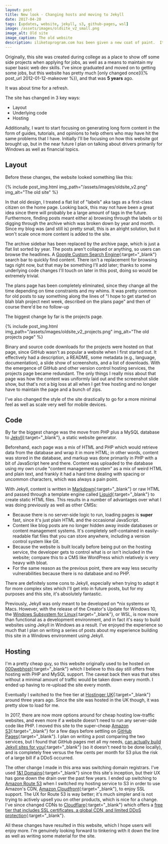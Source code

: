 ```yaml
---
layout: post
title: New look - Changing hosts and moving to Jekyll
date: 2017-04-20
tags: [updates, website, jekyll, s3, github-pages, wsl]
image: /assets/images/oldsite_v2_small.png
image_alt: Old site
image_caption: The old website
description: iliketoprogram.com has been given a new coat of paint.  It is now built using Jekyll in a Windows dev environment and is hosted in GitHub pages.
---
```


Originally, this site was created during college as a place to show off some side projects when applying for jobs, as well as a means to maintain my super basic web dev skills.  I've since graduated and moved on to getting some jobs, but this website has pretty much [only changed once]({% post_url 2012-01-12-makeover %}), and that was **5 years** ago.

It was about time for a refresh.

The site has changed in 3 key ways:

- Layout
- Underlying code
- Hosting

<!--more-->

 Additionally, I want to start focusing on generating long form content in the form of guides, tutorials, and opinions to help others who may have hit the same problems that I have.  Initially I'll be focusing on how this website got brought up, but in the near future I plan on talking about drivers primarily for Windows as well as financial topics.

## Layout ##

Before these changes, the website looked something like this:

{% include post_img.html img_path="/assets/images/oldsite_v2.png" img_alt="The old site" %}

In that old design, I treated a flat list of "labels" aka tags as a first-class citizen on the home page.  Looking back, this may not have been a great idea since there will probably be a large amount of tags in the future.  Furthermore, finding posts meant either a) browsing through the labels or b) digging through the archive which was broken down by year and month.  Since my blog was (and still is) pretty small, this is an alright solution, but it won't scale once more content is added to the site.

The archive sidebar has been replaced by the archive page, which is just a flat list sorted by year.  The posts aren't collapsed or anything, so users can browse the headlines.  A [Google Custom Search Engine](https://cse.google.com/cse/){:target="_blank"} search bar to quickly find content.  There isn't a replacement for browsing tags right now, but that may be something I'll add later; thanks to some underlying code changes I'll touch on later in this post, doing so would be extremely trivial.

The plans page has been completely eliminated, since they change all the time depending on time constraints and my whims.  It was pretty common for old posts to say something along the lines of "I hope to get started on blah blah project next week, described on the plans page" and then of course there'd be no follow-up

The biggest change by far is the projects page.

{% include post_img.html img_path="/assets/images/oldsite_v2_projects.png" img_alt="The old projects page" %}

Binary and source code downloads for the projects were hosted on that page, since GitHub wasn't as popular a website when I first started out.  It effectively had a description, a README, some metadata (e.g., language, documentation), a slide show of screenshots, and a list of downloads.  With the emergence of GitHub and other version control hosting services, the projects page became redundant.  The only things I really miss about that page was how the content was uniformly laid out and the screenshot slide show, but that's not a big loss at all when I get free hosting and no longer have to maintain the page and a bunch of zips.

I've also changed the style of the site drastically to go for a more minimal feel as well as scale very well for mobile devices.

## Code ##

By far the biggest change was the move from PHP plus a MySQL database to [Jekyll](http://jekyllrb.com/){:target="_blank"}, a static website generator.

Beforehand, each page was a mix of HTML and PHP which would retrieve data from the database and wrap it in more HTML; in other words, content was stored in the database, and markup was done primarily in PHP with a bit of JavaScript here and there.  Content was uploaded to the database using my own crude "content management system" as a mix of weird HTML and plain text, and frankly it had a hard time dealing with spacing or uncommon characters, which was always a pain point.

With Jekyll, content is written in [Markdown](https://en.wikipedia.org/wiki/Markdown#Example){:target="_blank"} or raw HTML and passed through a template engine called [Liquid](https://github.com/Shopify/liquid/wiki){:target="_blank"} to create static HTML files.  This results in a number of advantages over what I was doing previously as well as other CMSs:

- Because there is no server-side logic to run, loading pages is **super** fast, since it's just plain HTML and the occasional JavaScript.
- Content like blog posts are no longer hidden away inside databases or content management systems.  It's completely self-contained in easily-readable flat files that you can store anywhere, including a version control system like Git.
- Because the website is built locally before being put on the hosting service, the developer gets to control what is or isn't included in the website; compare this to a CMS like WordPress which relatively is very heavy with bloat.
- For the same reason as the previous point, there are way less security vulnerabilities because there is no database and no PHP.

There are definitely some cons to Jekyll, especially when trying to adapt it for more complex sites which I'll get into in future posts, but for my purposes and this site, it's absolutely fantastic.

Previously, Jekyll was only meant to be developed on *nix systems or Macs.  However, with the release of the Creator's Update for Windows 10, the [Windows Subsystem for Linux](https://msdn.microsoft.com/en-us/commandline/wsl/about){:target="_blank"}, or WSL, is now more than functional as a development environment, and in fact it's easy to build websites using Jekyll in Windows as a result.  I've enjoyed the experience so much that I plan on writing a series of posts about my experience building this site in a Windows environment using Jekyll.

## Hosting ##

I'm a pretty cheap guy, so this website originally used to be hosted on [000webhost](https://www.000webhost.com/){:target="_blank"} which I believe to this day still offers free hosting with PHP and MySQL support.  The caveat back then was that sites without a minimal amount of traffic would be taken down every month.  I ended up having to re-upload the site every month.

Eventually I switched to the free tier at [Hostinger UK](https://www.hostinger.co.uk/web-hosting){:target="_blank"} around three years ago.  Since the site was hosted in the UK though, it was pretty slow to load for me.

In 2017, there are now more options around for cheap hosting low-traffic websites, and even more if a website doesn't need to run any server-side code like PHP.  I moved this site to the super-cheap [Amazon S3](https://aws.amazon.com/s3/){:target="_blank"} for a few days before settling on [GitHub Pages](https://pages.github.com/){:target="_blank"}.  I plan on writing a post comparing the two services, but I found that GitHub pages met all my needs, [can actually build Jekyll sites for you](https://help.github.com/articles/about-github-pages-and-jekyll/){:target="_blank"} (so it doesn't need to be done locally), and is completely free versus the few cents per month for S3 plus the risk of a large bill if a DDoS occurred.

The other change I made in this area was switching domain registrars.  I've used [1&1 Domains](https://www.1and1.com/domain-names){:target="_blank"} since this site's inception, but their UX has gone down the drain over the past few years.  I ended up switching to [Amazon Route 53](https://aws.amazon.com/route53/) when I switched my hosting service to S3 in order to use Amazon's CDN, [Amazon Cloudfront](https://aws.amazon.com/cloudfront/){:target="_blank"}, to enjoy SSL support.  The UX for Route 53 is way better; it's much simpler and is not trying to actively upsell you on other products, which is nice for a change.  I've since changed CDNs to [Cloudflare](https://www.cloudflare.com/cdn/){:target="_blank"} which offers a [free tier that includes SSL certificates, a global CDN, and limited DDoS protection](https://www.cloudflare.com/plans/){:target="_blank"}.

All these changes have resulted in this website, which I hope users will enjoy more.  I'm genuinely looking forward to tinkering with it down the line as well as writing some material for the site.